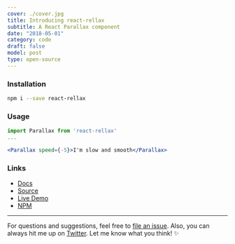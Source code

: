 ```yaml
---
cover: ./cover.jpg
title: Introducing react-rellax
subtitle: A React Parallax component
date: "2018-05-01"
category: code
draft: false
model: post
type: open-source
---
```


### Installation

```bash
npm i --save react-rellax
```

### Usage

```jsx
import Parallax from 'react-rellax'
...

<Parallax speed={-5}>I'm slow and smooth</Parallax>
```

### Links

* [Docs](https://github.com/nelonoel/react-rellax/blob/master/README.md)
* [Source](https://github.com/nelonoel/react-rellax)
* [Live Demo](https://open.nelo.is/react-rellax)
* [NPM](https://npmjs.com/package/react-rellax)

---

For questions and suggestions, feel free to [file an issue](https://github.com/nelonoel/react-rellax/issues/new). Also, you can always hit me up on [Twitter](https://twitter.com/nelonoel). Let me know what you think! ✨
